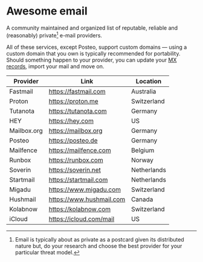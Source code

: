 # Awesome email

A community maintained and organized list of reputable, reliable and (reasonably) private[^1] e-mail providers.

All of these services, except Posteo, support custom domains — using a custom domain that you own is typically recommended for portability. Should something happen to your provider, you can update your [MX records](https://en.wikipedia.org/wiki/MX_record), import your mail and move on.

| Provider    | Link                       | Location    |
|-------------|----------------------------|-------------|
| Fastmail    | <https://fastmail.com>     | Australia   |
| Proton      | <https://proton.me>        | Switzerland |
| Tutanota    | <https://tutanota.com>     | Germany     |
| HEY         | <https://hey.com>          | US          |
| Mailbox.org | <https://mailbox.org>      | Germany     |
| Posteo      | <https://posteo.de>        | Germany     |
| Mailfence   | <https://mailfence.com>    | Belgium     |
| Runbox      | <https://runbox.com>       | Norway      |
| Soverin     | <https://soverin.net>      | Netherlands |
| Startmail   | <https://startmail.com>    | Netherlands |
| Migadu      | <https://www.migadu.com>   | Switzerland | 
| Hushmail    | <https://www.hushmail.com> | Canada      |
| Kolabnow    | <https://kolabnow.com>     | Switzerland |
| iCloud      | <https://icloud.com/mail>  | US          |

[^1]: Email is typically about as private as a postcard given its distributed nature but, do your research and choose
the best provider for your particular threat model.
